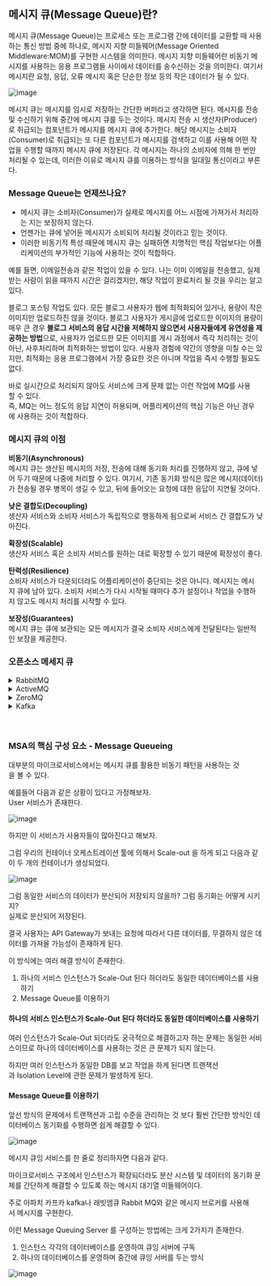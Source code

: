 ## **메시지 큐(Message Queue)란?**

메시지 큐(Message Queue)는 프로세스 또는 프로그램 간에 데이터를 교환할 때 사용하는 통신 방법 중에 하나로, 메시지 지향 미들웨어(Message Oriented Middleware:MOM)를 구현한 시스템을 의미한다. 메시지 지향 미들웨어란 비동기 메시지를 사용하는 응용 프로그램들 사이에서 데이터를 송수신하는 것을 의미한다. 여기서 메시지란 요청, 응답, 오류 메시지 혹은 단순한 정보 등의 작은 데이터가 될 수 있다.

![image](https://user-images.githubusercontent.com/67899393/209767092-bc24a534-2b74-49bd-a1cf-80c2520f53f3.png)


메시지 큐는 메시지를 임시로 저장하는 간단한 버퍼라고 생각하면 된다. 메시지를 전송 및 수신하기 위해 중간에 메시지 큐를 두는 것이다. 메시지 전송 시 생산자(Producer)로 취급되는 컴포넌트가 메시지를 메시지 큐에 추가한다. 해당 메시지는 소비자(Consumer)로 취급되는 또 다른 컴포넌트가 메시지를 검색하고 이를 사용해 어떤 작업을 수행할 때까지 메시지 큐에 저장된다. 각 메시지는 하나의 소비자에 의해 한 번만 처리될 수 있는데, 이러한 이유로 메시지 큐를 이용하는 방식을 일대일 통신이라고 부른다.

### **Message Queue는 언제쓰나요?**

-   메시지 큐는 소비자(Consumer)가 실제로 메시지를 어느 시점에 가져가서 처리하는 지는 보장하지 않는다.
-   언젠가는 큐에 넣어둔 메시지가 소비되어 처리될 것이라고 믿는 것이다.
-   이러한 비동기적 특성 때문에 메시지 큐는 실패하면 치명적인 핵심 작업보다는 어플리케이션의 부가적인 기능에 사용하는 것이 적합하다.

예를 들면, 이메일전송과 같은 작업이 있을 수 있다. 나는 이미 이메일을 전송했고, 실제 받는 사람이 읽을 때까지 시간은 걸리겠지만, 해당 작업이 완료처리 될 것을 우리는 알고있다.  

블로그 포스팅 작업도 있다. 모든 블로그 사용자가 웹에 최적화되어 있거나, 용량이 작은 이미지만 업로드하진 않을 것이다. 블로그 사용자가 게시글에 업로드한 이미지의 용량이 매우 큰 경우 **블로그 서비스의 응답 시간을 저해하지 않으면서 사용자들에게 유연성을 제공하는 방법**으로, 사용자가 업로드한 모든 이미지를 게시 과정에서 즉각 처리하는 것이 아닌, 사후처리하며 최적화하는 방법이 있다. 사용자 경험에 약간의 영향을 미칠 수는 있지만, 최적화는 응용 프로그램에서 가장 중요한 것은 아니며 작업을 즉시 수행할 필요도 없다.

바로 실시간으로 처리되지 않아도 서비스에 크게 문제 없는 이런 작업에 MQ를 사용할 수 있다.  
즉, MQ는 어느 정도의 응답 지연이 허용되며, 어플리케이션의 핵심 기능은 아닌 경우에 사용하는 것이 적합하다.

### **메시지 큐의 이점**

  
**비동기(Asynchronous)**  
메시지 큐는 생산된 메시지의 저장, 전송에 대해 동기화 처리를 진행하지 않고, 큐에 넣어 두기 때문에 나중에 처리할 수 있다. 여기서, 기존 동기화 방식은 많은 메시지(데이터)가 전송될 경우 병목이 생길 수 있고, 뒤에 들어오는 요청에 대한 응답이 지연될 것이다.  
  
**낮은 결합도(Decoupling)**  
생산자 서비스와 소비자 서비스가 독립적으로 행동하게 됨으로써 서비스 간 결합도가 낮아진다.  
  
**확장성(Scalable)**  
생산자 서비스 혹은 소비자 서비스를 원하는 대로 확장할 수 있기 때문에 확장성이 좋다.  
  
**탄력성(Resilience)**  
소비자 서비스가 다운되더라도 어플리케이션이 중단되는 것은 아니다. 메시지는 메시지 큐에 남아 있다. 소비자 서비스가 다시 시작될 때마다 추가 설정이나 작업을 수행하지 않고도 메시지 처리를 시작할 수 있다.  
  
**보장성(Guarantees)**  
메시지 큐는 큐에 보관되는 모든 메시지가 결국 소비자 서비스에게 전달된다는 일반적인 보장을 제공한다.

### **오픈소스 메세지 큐**

<details>
<summary>RabbitMQ</summary>

- AMQT 프로토콜을 구현해 놓은 프로그램입니다.

- 신뢰성, 안정성과 성능을 충족할 수 있도록 다양한 기능을 제공합니다.

- 유연한 라우팅: Message Queue가 도착하기 전에 라우팅 되며 플러그인을 통해 더 복잡한 라우팅도 가능합니다.

- 클러스터링: 로컬네트워크에 있는 여러 RabbitMQ 서버를 논리적으로 클러스터링할 수 있고 논리적인 브로커도 가능합니다.

- 관리 UI가 있어 편하게 관리 가능합니다.

- 거의 모든 언어와 운영체제를 지원합니다.

- 오픈소스로 상업적 지원이 가능합니다.
</details>

<details>
<summary> ActiveMQ</summary>


아파치 ActiveMQ는 풀 자바 메시지 서비스(JMS) 클라이언트와 함께 자바로 만든 오픈소스 메시지 브로커입니다. **이 시스템은 "엔터프라이즈 기능" - 이 경우는 하나 이상의 클라이언트와 서버간의 커뮤니케이션을 증진시키는 기능 - 을 제공합니다.** JMS 1.1을 통해 자바 뿐만 아니라 다른 "교차언어"를 사용하는 클라이언트를 지원합니다. 커뮤니케이션은 컴퓨터 클러스터링 및 가상메모리, 캐쉬 그리고 저널 지속성을 제외한 어떤 데이터베이스를 JMS 지속성 제공자로 이용할 수 있는지 등의 특징들을 통해 운영됩니다.

**주요 특성들**

- 다양한 언어 환경의 클라이언트들과 프로토콜을 지원하여, Java, C, C++, C#, Ruby, Perl, Python, 그리고 PHP 클라이언트들을 지원합니다.

- OpenWire를 통해 고성능의 Java, C, C++, C# 클라이언트 지원합니다.

- Stomp를 통해 C, Ruby, Perl, Python, PHP 클라이언트가 다른 인기있는 메시지 브로커들과 마찬가지로 ActiveMQ에 접근할 수 있습니다.

- Message Groups, Virtual Destinations, Wildcards와 Composite Destinations를 지원합니다.

- JMS 1.1과 J2EE 1.4를 완벽하게 지원하며, transient, persistent, transactional, 그리고 XA 메시징을 지원합니다.

- Spring 지원으로 ActiveMQ는 Spring 애플리케이션에 매우 쉽게 임베딩될 수 있으며, Spring의 XML 설정 메커니즘에 의해 쉽게 설정됩니다.

- Geronimo, JBoss 4, GlassFish, 그리고 WebLogic과 같은 인기있는 J2EE 서버들과 함께 테스트됩니다.

- Inbound와 Outbound 메시징을 위한 JCA 1.5 Resource Adapter를 포함하여 ActiveMQ가 J2EE 1.4 호환 서버에 자동 배치됩니다.

- In-VM, TCP, SSL, NIO, UDP, Multicast, JGroups, 그리고 JXTA Transport들과 같은 플러그인 가능한 전송 프로토콜들을 지원합니다.

- 고성능의 저널을 사용할 때에 JDBC를 사용하여 매우 빠른 Persistnece를 지원합니다.

- 고성능의 클러스터링, 클라이언트-서버, Peer 기반 통신을 지원을 위한 설계가 되어 있습니다.

- REST API를 통해 웹기반 메시징 API를 지원합니다.

- 웹브라우저가 메시징 도구가 될 수 있도록, Ajax를 통해 순수한 DHTML을 사용한 웹스트리밍 지원을 합니다.

- In-memory JMS Provider로 사용될 수 있으며, 이는 JMS를 사용한 단위 테스트에 적합한 솔루션을 제공합니다.

- STOMP, AMQP, MQTT, Openwire, SSL, and WebSockets


</details>

<details>
<summary> ZeroMQ</summary>


ZeroMQ는 메시징 라이브러리입니다. 많은 수고를 들이지 않고도 복잡한 커뮤니케이션 시스템을 설계할 수 있도록 해줍니다. ZeroMQ는 스스로 효율적으로 설명하기 위해 지금까지 많은 노력을 해왔습니다. 처음에는 '메세징 미들웨어'로 소개되었지만, 나중에는 '스테로이드를 맞은 TCP' 그리고 나중에는 '네트워크 스택의 새로운 레이어'라고 말합니다.

ZeroMQ(oMQ, zmq)는 임베디드 네트워킹 라이브러리 이지만, 동시성 프레임워크와 같은 역할을 합니다.

ZeroMQ는 in-process, inter-process, TCP, and multicast 처럼 다양한 방식으로 메시지를 전송하는 소켓을 제공합니다. fanout, pub-sub, tsak distribution, and request-reply와 같은 패턴으로 N-to-N 소켓을 연결할 수 있습니다. 클러스터 구조에서 충분한 속도를 제송합니다. 또한, 비동기 I/O 모델은 비동기 메시지 처리를 제공하는 확장 멀티 코어 애플리케이션을 제공합니다. 이것은 language API를 제공하며 대부분의 운영 체제에서 실행됩니다. ZeroMQ는 iMatix에서 만들어졌으며, LGPL 오픈소스 소프트웨어입니다.

**퍼포먼스**

ZeroMQ는 정말 빠릅니다. 대부분의 AMQP들 보다 단위가 다를 정도로 빠릅니다. 이러한 퍼포먼스는 다음과 같은 기술을 보유하기 있기때문에 가능한 것입니다.

- AMQP처럼 과도하게 복잡한 프로토콜이 없습니다.

- 신뢰성 있는 멀티캐스트나 Y-suite IPC 전송같은 효율적인 전송을 활용합니다.

- 지능적인 메시지 묶음을 활용합니다. 이것은 ZeroMQ로 하여금 프로토콜 오버헤드뿐만 아니라 시스템 호출을 줄여서 TCP/IP를 효율적으로 사용하게 합니다.

**단순성**

API는 믿을 수 없을 정도로 간단합니다. 그렇기에 소켓 버퍼에 계속 '값을 채워' 주어야 하는 소켓 방식에 비교하면 메시지를 보내는 것이 정말로 단순합니다. ZeroMQ에서는 그냥 비동기 send 호출을 부르기만 하면, 메시지를 별도의 스레드의 큐에 넣고 필요한 모든 일을 해줍니다. 이러한 비동기 특성이 있기에 애플리케이션은 메시지가 처리되기를 기다리며 시간을 낭비하지 않아도 됩니다. ZeroMQ의 비동기 특성은 이벤트 중심의 프레임워크에도 최적입니다.

ZeroMQ의 단순한 와이어 프로토콜은 다양한 전송 프로토콜이 사용되는 요즘에 적합합니다. AMQP를 쓴다면 그 위에 또 다른 프로토콜 레이어를 쓴다는 것은 좀 이상하게 느껴집니다. ZeroMQ는 메세지를 그냥 BLOB(Binary Large Object)으로 보기에 메시지 인코딩 방식을 상관하지 않습니다. 단순히 JSON 메세지들을 보내던지, 아니면 BSON, Protocol Buffers나 Thrift 같은 바이너리 방식 메시지들도 괜찮습니다. 

**확장성**

ZeroMQ 소켓들은 저수준처럼 보이지만 사실은 다양한 기능들을 제공합니다. 예를 들어 하나의 ZeroMQ 소켓은 복수의 접점을 가질 수 있으며 그들 간에 자동으로 메시지 부하 분산을 수행합니다. 또는 하나의 소켓으로 복수의 소스에서 메시지들을 받아들이는 게이트 역할을 할 수도 있습니다.


</details>

<details>
<summary> Kafka</summary>


대용량의 실시간 로그 처리에 특화되어 설계된 메시징 시스템으로써 기존 범용 메시징 시스템대비 TPS가 매우 우수합니다. 단, 특화된 시스템이기 때문에 범용 메시징 시스템에서 제공하는 다양한 기능들은 제공되지 않습니다.

분산 시스템을 기본으로 설계되었기 때문에, 기존 메시징 시스템에 비해 분산 및 복제 구성을 손쉽게 할 수 있습니다.

AMQP 프로토콜이나 JMS API를 사용하지 않고 단순한 메시지 헤더를 지닌 TCP 기반의 프로토콜을 사용하여 프로토콜에 의한 오버헤드를 감소시켰씁니다.

Producer가 broker에게 다수의 메시지를 전송할 때 각 메시지를 개별적으로 전송해야하는 기존 메시징 시스템과는 달리, 다수의 메시지를 batch형태로 broker에게 한번에 전달할 수 있어 TCP/IP 라운드트립 횟수를 줄일 수 있습니다.

메시지를 기본적으로 메모리에 저장하는 기존 메시징 시스템과는 달리 메시지를 파일 시스템에 저장합니다.

- 파일 시스템에 메시지를 저장하기 때문에 별도의 설정을 하지 않아도 데이터의 영속성(durabiility)이 보장됩니다.

- 기존 메시징 시스템에서는 처리되지 않고 남아있는 메시지의 수가 많을 수록 시스템의 성능이 크게 감소하였으나, Kafka에서는 메시지를 파일 시스템에 저장하기 때문에 메시지를 많이 쌓아두어도 성능이 크게 감소하지 않습니다. 또한 많은 메시지를 쌓아둘 수 있기 때문에, 실시간 처리뿐만 아니라 주기적인 batch 작업에 사용할 데이터를 쌓아두는 용도로도 사용할 수 있습니다.

- Consumer에 의해 처리된 메시지(acknowledged message)를 곧바로 삭제하는 기존 메시징 시스템과는 달리 처리된 메시지를 삭제하지 않고 파일 시스템에 그대로 두었다가 설정된 수명이 지나면 삭제하도록 처리합니다. 처리된 메시지를 일정 기간동안 삭제하지 않기 때문에 메시지 처리 도중 문제가 발생하였거나 처리 로직이 변경되었을 경우 consumer가 메시지를 처음부터 다시 처리(rewind)하도록 할 수 있습니다.

기존의 메시징 시스템에서는 broker가 consumer에게 메시지를 push해 주는 방식인데 반해, Kafka는 consumer가 broker로부터 직접 메시지를 가지고 가는 pull 방식으로 동작합니다. **따라서 consumer는 자신의 처리능력만큼의 메시지만 broker로부터 가져오기 때문에 최적의 성능을 낼 수 있습니다.**

- 기존의 push 방식의 메시징 시스템에서는 broker가 직접 각 consumer가 어떤 메시지를 처리해야 하는지 계산하고 어떤 메시지를 처리 중인지 트랙킹하였다면, Kafka에서는 consumenr가 직접 필요한 메시지를 broker로 부터 pull하므로 broker의 consumer와 메시지 관리에 대한 부담이 경감되었습니다.

- 메시지를 pull 방식으로 가져오므로, 메시지를 쌓아두었다가 주기적으로 처리하는 batch consumer의 구현이 가능합니다.

큐의 기능은 **기존의 JMS의 AMQP 기반의 RabbitMQ(데이터 기반 라우팅, 페데레이션 기능 등)**등에 비해서는 많이 부족하지만 대용량 메세지를 지원할 수 있는 것이 가장 큰 특징입니다. 특히 분산환경에서 용량 뿐 아니라, 복사본을 다른 노드에 저장함으로써 노드 장애에 대한 장애 대응성을 가지고 있기 때문에 용량에는 확실하게 강점을 지니고 있습니다.
<br>

</details>
<br>
<br>


### **MSA의 핵심 구성 요소 - Message Queueing**

대부분의 마이크로서비스에서는 메시지 큐를 활용한 비동기 패턴을 사용하는 것을 볼 수 있다.

예를들어 다음과 같은 상황이 있다고 가정해보자.  
User 서비스가 존재한다.

![image](https://user-images.githubusercontent.com/67899393/209767150-039fe07e-baac-4849-963d-77d8df136096.png)


하지만 이 서비스가 사용자들이 많아진다고 해보자.

그럼 우리의 컨테이너 오케스트레이션 툴에 의해서 Scale-out 을 하게 되고 다음과 같이 두 개의 컨테이너가 생성되었다.

![image](https://user-images.githubusercontent.com/67899393/209767230-1df14141-f795-485f-aa41-76ad76dbc434.png)

그럼 동일한 서비스의 데이터가 분산되어 저장되지 않을까? 그럼 동기화는 어떻게 시키지?  
실제로 분산되어 저장된다.  
  
결국 사용자는 API Gateway가 보내는 요청에 따라서 다른 데이터를, 무결하지 않은 데이터를 가져올 가능성이 존재하게 된다.  
  
이 방식에는 여러 해결 방식이 존재한다.

1.  하나의 서비스 인스턴스가 Scale-Out 된다 하더라도 동일한 데이터베이스를 사용하기
2.  Message Queue를 이용하기

#### **하나의 서비스 인스턴스가 Scale-Out 된다 하더라도 동일한 데이터베이스를 사용하기**

여러 인스턴스가 Scale-Out 되더라도 궁극적으로 해결하고자 하는 문제는 동일한 서비스이므로 하나의 데이터베이스를 사용하는 것은 큰 문제가 되지 않는다.

  
하지만 여러 인스턴스가 동일한 DB를 보고 작업을 하게 된다면 트랜잭션과 Isolation Level에 관한 문제가 발생하게 된다.

#### **Message Queue를 이용하기**

앞선 방식의 문제에서 트랜잭션과 고립 수준을 관리하는 것 보다 훨씬 간단한 방식인 데이터베이스 동기화를 수행하면 쉽게 해결할 수 있다.

![image](https://user-images.githubusercontent.com/67899393/209767268-456b525c-a4a0-4c5b-8a53-64c7bb2611e6.png)

메시지 큐잉 서비스를 한 줄로 정리하자면 다음과 같다.

마이크로서비스 구조에서 인스턴스가 확장되더라도 분산 시스템 및 데이터의 동기화 문제를 간단하게 해결할 수 있도록 하는 메시지 대기열 미들웨어이다.

  
주로 아파치 카프카 kafka나 래빗엠큐 Rabbit MQ와 같은 메시지 브로커를 사용해서 메시지를 구현한다.

이런 Message Queuing Server 를 구성하는 방법에는 크게 2가지가 존재한다.

1.  인스턴스 각각의 데이터베이스를 운영하여 큐잉 서버에 구독
2.  하나의 데이터베이스를 운영하며 중간에 큐잉 서버를 두는 방식

![image](https://user-images.githubusercontent.com/67899393/209767297-7adf67b4-4ff7-46f3-a1df-2528356691af.png)